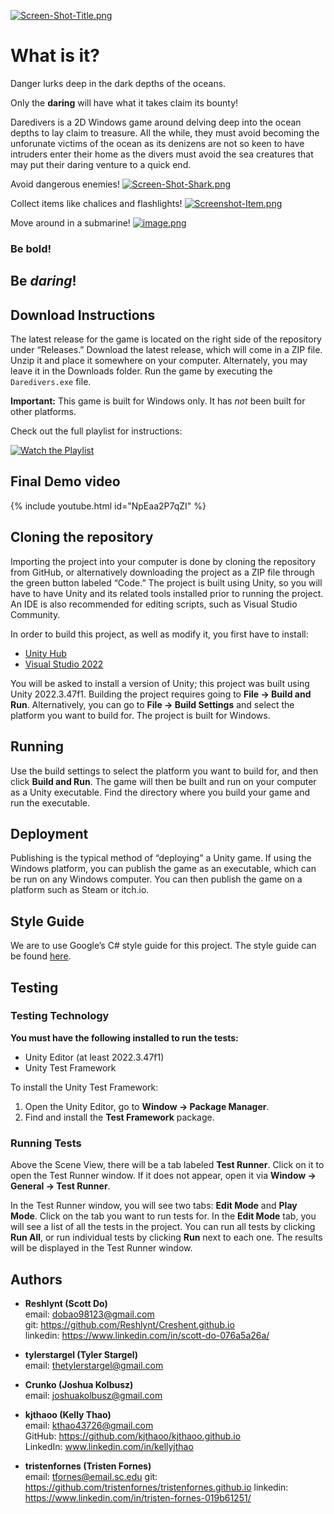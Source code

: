 [![Screen-Shot-Title.png](https://i.postimg.cc/Pf397qq6/Screen-Shot-Title.png)](https://postimg.cc/z3hxb8KW)

# What is it?
Danger lurks deep in the dark depths of the oceans.

Only the **daring** will have what it takes claim its bounty!

Daredivers is a 2D Windows game around delving deep into the ocean depths to lay claim to treasure. All the while, they must avoid becoming the unforunate victims of the ocean as its denizens are not so keen to have intruders enter their home as the divers must avoid the sea creatures that may put their daring venture to a quick end. 

Avoid dangerous enemies!
[![Screen-Shot-Shark.png](https://i.postimg.cc/X7rcYjkD/Screen-Shot-Shark.png)](https://postimg.cc/ykzSfz5F)

Collect items like chalices and flashlights!
[![Screenshot-Item.png](https://i.postimg.cc/wTr2XyBp/Screenshot-Item.png)](https://postimg.cc/PPm1hqZ3)

Move around in a submarine!
[![image.png](https://i.postimg.cc/NMgjfkZ7/image.png)](https://postimg.cc/McFS9V6v)

### Be bold! 
## Be _daring_!

## Download Instructions
The latest release for the game is located on the right side of the repository under “Releases.” Download the latest release, which will come in a ZIP file. Unzip it and place it somewhere on your computer. Alternately, you may leave it in the Downloads folder. Run the game by executing the `Daredivers.exe` file.

**Important:** This game is built for Windows only. It has *not* been built for other platforms.

Check out the full playlist for instructions:

[![Watch the Playlist](https://img.youtube.com/vi/hf1NmnC_amA/0.jpg)](https://www.youtube.com/watch?v=hf1NmnC_amA&list=PLxFAc6s4urawN-BzLjYI44k7IS8J4yraU&ab_channel=KJA)

## Final Demo video

{% include youtube.html id="NpEaa2P7qZI" %}

## Cloning the repository
Importing the project into your computer is done by cloning the repository from GitHub, or alternatively downloading the project as a ZIP file through the green button labeled “Code.” The project is built using Unity, so you will have to have Unity and its related tools installed prior to running the project. An IDE is also recommended for editing scripts, such as Visual Studio Community.

In order to build this project, as well as modify it, you first have to install:
- [Unity Hub](https://unity.com/download)
- [Visual Studio 2022](https://visualstudio.microsoft.com/vs/)

You will be asked to install a version of Unity; this project was built using Unity 2022.3.47f1. Building the project requires going to **File → Build and Run**. Alternatively, you can go to **File → Build Settings** and select the platform you want to build for. The project is built for Windows.

## Running
Use the build settings to select the platform you want to build for, and then click **Build and Run**. The game will then be built and run on your computer as a Unity executable. Find the directory where you build your game and run the executable.

## Deployment
Publishing is the typical method of “deploying” a Unity game. If using the Windows platform, you can publish the game as an executable, which can be run on any Windows computer. You can then publish the game on a platform such as Steam or itch.io.

## Style Guide
We are to use Google’s C# style guide for this project. The style guide can be found [here](https://google.github.io/styleguide/csharp-style.html).

## Testing

### Testing Technology
**You must have the following installed to run the tests:**
- Unity Editor (at least 2022.3.47f1)
- Unity Test Framework

To install the Unity Test Framework:
1. Open the Unity Editor, go to **Window → Package Manager**.
2. Find and install the **Test Framework** package.

### Running Tests
Above the Scene View, there will be a tab labeled **Test Runner**. Click on it to open the Test Runner window. If it does not appear, open it via **Window → General → Test Runner**.

In the Test Runner window, you will see two tabs: **Edit Mode** and **Play Mode**. Click on the tab you want to run tests for. In the **Edit Mode** tab, you will see a list of all the tests in the project. You can run all tests by clicking **Run All**, or run individual tests by clicking **Run** next to each one. The results will be displayed in the Test Runner window.

## Authors
- **Reshlynt (Scott Do)**  
  email: dobao98123@gmail.com  
  git: https://github.com/Reshlynt/Creshent.github.io  
  linkedin: https://www.linkedin.com/in/scott-do-076a5a26a/

- **tylerstargel (Tyler Stargel)**  
  email: thetylerstargel@gmail.com

- **Crunko (Joshua Kolbusz)**  
  email: joshuakolbusz@gmail.com

- **kjthaoo (Kelly Thao)**  
  email: kthao43726@gmail.com  
  GitHub: [https://github.com/kjthaoo/kjthaoo.github.io  ](https://github.com/kjthaoo)  
  LinkedIn: www.linkedin.com/in/kellyjthao

- **tristenfornes (Tristen Fornes)**  
  email: tfornes@email.sc.edu
  git: https://github.com/tristenfornes/tristenfornes.github.io
  linkedin: https://www.linkedin.com/in/tristen-fornes-019b61251/
